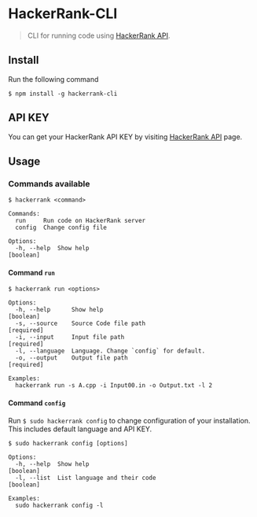 # HackerRank-CLI
> CLI for running code using [HackerRank API](https://www.hackerrank.com/api).

## Install

Run the following command

```
$ npm install -g hackerrank-cli
```

## API KEY

You can get your HackerRank API KEY by visiting [HackerRank API](https://www.hackerrank.com/api) page.

## Usage

### Commands available

```
$ hackerrank <command>

Commands:
  run     Run code on HackerRank server
  config  Change config file

Options:
  -h, --help  Show help                                                [boolean]
```

#### Command `run`

```
$ hackerrank run <options>

Options:
  -h, --help      Show help                                            [boolean]
  -s, --source    Source Code file path                               [required]
  -i, --input     Input file path                                     [required]
  -l, --language  Language. Change `config` for default.
  -o, --output    Output file path                                    [required]

Examples:
  hackerrank run -s A.cpp -i Input00.in -o Output.txt -l 2
```

#### Command `config`
Run `$ sudo hackerrank config` to change configuration of your installation. This includes default language and API KEY.

```
$ sudo hackerrank config [options]

Options:
  -h, --help  Show help                                                [boolean]
  -l, --list  List language and their code                             [boolean]

Examples:
  sudo hackerrank config -l
```
